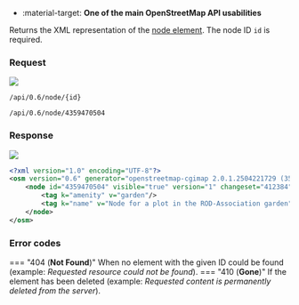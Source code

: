 <div class="grid cards" markdown>

- :material-target: **One of the main OpenStreetMap API usabilities**

</div>

Returns the XML representation of the [node element](../general_information/elements.md#elements-description). The node ID `id` is required.

### Request

![](https://img.shields.io/badge/GET-green)

```
/api/0.6/node/{id}
```

``` title="Example body request for node with ID"
/api/0.6/node/4359470504
```

### Response

![](https://img.shields.io/badge/Response-200%20OK-brightgreen)

``` xml linenums="1" hl_lines="3-6"
<?xml version="1.0" encoding="UTF-8"?>
<osm version="0.6" generator="openstreetmap-cgimap 2.0.1.2504221729 (3523567 faffy.openstreetmap.org)" copyright="OpenStreetMap and contributors" attribution="http://www.openstreetmap.org/copyright" license="http://opendatacommons.org/licenses/odbl/1-0/">
    <node id="4359470504" visible="true" version="1" changeset="412384" timestamp="2025-04-23T11:36:48Z" user="JayStecki" uid="22098" lat="50.8038794" lon="16.2646154">
        <tag k="amenity" v="garden"/>
        <tag k="name" v="Node for a plot in the ROD-Association garden"/>
    </node>
</osm>
```

### Error codes

=== "404 (**Not Found**)"
    When no element with the given ID could be found (example: *Requested resource could not be found*).
=== "410 (**Gone**)"
    If the element has been deleted (example: *Requested content is permanently deleted from the server*).